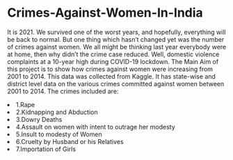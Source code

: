 # Crimes-Against-Women-In-India

It is 2021. We survived one of the worst years, and hopefully, everything will be back to normal. But one thing which hasn’t changed yet was the number of crimes against women.
We all might be thinking last year everybody were at home, then why didn’t the crime case reduced. Well, domestic violence complaints at a 10-year high during COVID-19 lockdown.
The Main Aim of this project is to show how crimes against women were increasing from 2001 to 2014.
This data was collected from Kaggle. It has state-wise and district level data on the various crimes committed against women between 2001 to 2014. The crimes included are:

<li>1.Rape
<li>2.Kidnapping and Abduction
<li>3.Dowry Deaths
<li>4.Assault on women with intent to outrage her modesty
<li>5.Insult to modesty of Women
<li>6.Cruelty by Husband or his Relatives
<li>7.Importation of Girls
